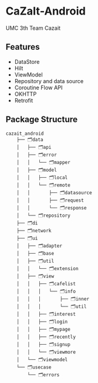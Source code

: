 CaZaIt-Android
==================
UMC 3th Team Cazait

## Features
* DataStore
* Hilt
* ViewModel
* Repository and data source
* Coroutine Flow API
* OKHTTP
* Retrofit

## Package Structure
```
cazait_android
    ├── 🗂️data
    │   ├── 🗂️api
    │   ├── 🗂️error
    │   │   └── 🗂️mapper
    │   ├── 🗂️model
    │   │   ├── 🗂️local
    │   │   └── 🗂️remote
    │   │       ├── 🗂️datasource
    │   │       ├── 🗂️request
    │   │       └── 🗂️response
    │   └── 🗂️repository
    ├── 🗂️di
    ├── 🗂️network
    ├── 🗂️ui
    │   ├── 🗂️adapter
    │   ├── 🗂️base
    │   ├── 🗂️util
    │   │   └── 🗂️extension
    │   ├── 🗂️view
    │   │   ├── 🗂️cafelist
    │   │   │   └── 🗂️info
    │   │   │       ├── 🗂️inner
    │   │   │       └── 🗂️util
    │   │   ├── 🗂️interest
    │   │   ├── 🗂️login
    │   │   ├── 🗂️mypage
    │   │   ├── 🗂️recently
    │   │   ├── 🗂️signup
    │   │   └── 🗂️viewmore
    │   └── 🗂️viewmodel
    └── 🗂️usecase
        └── 🗂️errors
```
